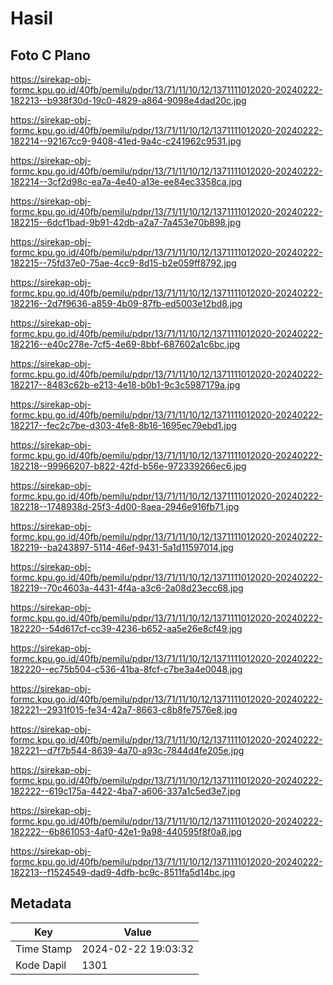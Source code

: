 # Hasil

## Foto C Plano

https://sirekap-obj-formc.kpu.go.id/40fb/pemilu/pdpr/13/71/11/10/12/1371111012020-20240222-182213--b938f30d-19c0-4829-a864-9098e4dad20c.jpg

https://sirekap-obj-formc.kpu.go.id/40fb/pemilu/pdpr/13/71/11/10/12/1371111012020-20240222-182214--92167cc9-9408-41ed-9a4c-c241962c9531.jpg

https://sirekap-obj-formc.kpu.go.id/40fb/pemilu/pdpr/13/71/11/10/12/1371111012020-20240222-182214--3cf2d98c-ea7a-4e40-a13e-ee84ec3358ca.jpg

https://sirekap-obj-formc.kpu.go.id/40fb/pemilu/pdpr/13/71/11/10/12/1371111012020-20240222-182215--6dcf1bad-9b91-42db-a2a7-7a453e70b898.jpg

https://sirekap-obj-formc.kpu.go.id/40fb/pemilu/pdpr/13/71/11/10/12/1371111012020-20240222-182215--75fd37e0-75ae-4cc9-8d15-b2e059ff8792.jpg

https://sirekap-obj-formc.kpu.go.id/40fb/pemilu/pdpr/13/71/11/10/12/1371111012020-20240222-182216--2d7f9636-a859-4b09-87fb-ed5003e12bd8.jpg

https://sirekap-obj-formc.kpu.go.id/40fb/pemilu/pdpr/13/71/11/10/12/1371111012020-20240222-182216--e40c278e-7cf5-4e69-8bbf-687602a1c6bc.jpg

https://sirekap-obj-formc.kpu.go.id/40fb/pemilu/pdpr/13/71/11/10/12/1371111012020-20240222-182217--8483c62b-e213-4e18-b0b1-9c3c5987179a.jpg

https://sirekap-obj-formc.kpu.go.id/40fb/pemilu/pdpr/13/71/11/10/12/1371111012020-20240222-182217--fec2c7be-d303-4fe8-8b16-1695ec79ebd1.jpg

https://sirekap-obj-formc.kpu.go.id/40fb/pemilu/pdpr/13/71/11/10/12/1371111012020-20240222-182218--99966207-b822-42fd-b56e-972339266ec6.jpg

https://sirekap-obj-formc.kpu.go.id/40fb/pemilu/pdpr/13/71/11/10/12/1371111012020-20240222-182218--1748938d-25f3-4d00-8aea-2946e916fb71.jpg

https://sirekap-obj-formc.kpu.go.id/40fb/pemilu/pdpr/13/71/11/10/12/1371111012020-20240222-182219--ba243897-5114-46ef-9431-5a1d11597014.jpg

https://sirekap-obj-formc.kpu.go.id/40fb/pemilu/pdpr/13/71/11/10/12/1371111012020-20240222-182219--70c4603a-4431-4f4a-a3c6-2a08d23ecc68.jpg

https://sirekap-obj-formc.kpu.go.id/40fb/pemilu/pdpr/13/71/11/10/12/1371111012020-20240222-182220--54d617cf-cc39-4236-b652-aa5e26e8cf49.jpg

https://sirekap-obj-formc.kpu.go.id/40fb/pemilu/pdpr/13/71/11/10/12/1371111012020-20240222-182220--ec75b504-c536-41ba-8fcf-c7be3a4e0048.jpg

https://sirekap-obj-formc.kpu.go.id/40fb/pemilu/pdpr/13/71/11/10/12/1371111012020-20240222-182221--2931f015-fe34-42a7-8663-c8b8fe7576e8.jpg

https://sirekap-obj-formc.kpu.go.id/40fb/pemilu/pdpr/13/71/11/10/12/1371111012020-20240222-182221--d7f7b544-8639-4a70-a93c-7844d4fe205e.jpg

https://sirekap-obj-formc.kpu.go.id/40fb/pemilu/pdpr/13/71/11/10/12/1371111012020-20240222-182222--619c175a-4422-4ba7-a606-337a1c5ed3e7.jpg

https://sirekap-obj-formc.kpu.go.id/40fb/pemilu/pdpr/13/71/11/10/12/1371111012020-20240222-182222--6b861053-4af0-42e1-9a98-440595f8f0a8.jpg

https://sirekap-obj-formc.kpu.go.id/40fb/pemilu/pdpr/13/71/11/10/12/1371111012020-20240222-182213--f1524549-dad9-4dfb-bc9c-8511fa5d14bc.jpg


## Metadata

| Key        | Value               |
| ---------- | ------------------- |
| Time Stamp | 2024-02-22 19:03:32 |
| Kode Dapil | 1301                |



